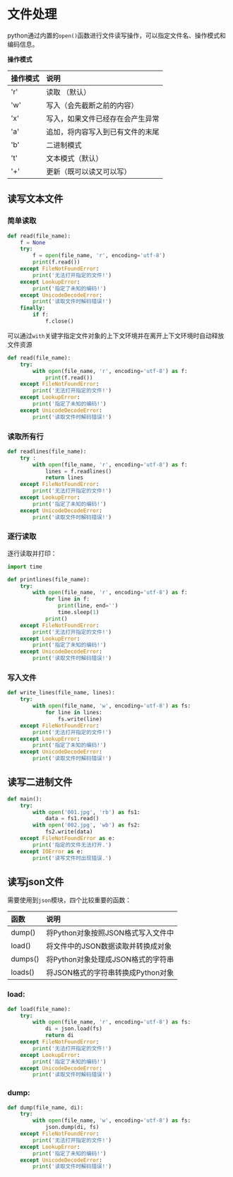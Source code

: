 # 文件处理
python通过内置的`open()`函数进行文件读写操作，可以指定文件名、操作模式和编码信息。

**操作模式**

|操作模式  |说明                             |
|:---------|:--------------------------------|
|'r'       |读取 （默认）                    |
|'w'       |写入（会先截断之前的内容）       |
|'x'       |写入，如果文件已经存在会产生异常 |
|'a'       |追加，将内容写入到已有文件的末尾 |
|'b'       |二进制模式                       |
|'t'       |文本模式（默认）                 |
|'+'       |更新（既可以读又可以写）         |

## 读写文本文件
### 简单读取
```python
def read(file_name):
    f = None
    try:
        f = open(file_name, 'r', encoding='utf-8')
        print(f.read())
    except FileNotFoundError:
        print('无法打开指定的文件!')
    except LookupError:
        print('指定了未知的编码!')
    except UnicodeDecodeError:
        print('读取文件时解码错误!')
    finally:
        if f:
            f.close()
```

可以通过`with`关键字指定文件对象的上下文环境并在离开上下文环境时自动释放文件资源
```python
def read(file_name):
    try:
        with open(file_name, 'r', encoding='utf-8') as f:
            print(f.read())
    except FileNotFoundError:
        print('无法打开指定的文件!')
    except LookupError:
        print('指定了未知的编码!')
    except UnicodeDecodeError:
        print('读取文件时解码错误!')
```

### 读取所有行
```python
def readlines(file_name):
    try :
        with open(file_name, 'r', encoding='utf-8') as f:
            lines = f.readlines()
            return lines
    except FileNotFoundError:
        print('无法打开指定的文件!')
    except LookupError:
        print('指定了未知的编码!')
    except UnicodeDecodeError:
        print('读取文件时解码错误!')

```

### 逐行读取
逐行读取并打印：
```python
import time

def printlines(file_name):
    try:
        with open(file_name, 'r', encoding='utf-8') as f:
            for line in f:
                print(line, end='')
                time.sleep(1)
            print()
    except FileNotFoundError:
        print('无法打开指定的文件!')
    except LookupError:
        print('指定了未知的编码!')
    except UnicodeDecodeError:
        print('读取文件时解码错误!')

```

### 写入文件

```python
def write_lines(file_name, lines):
    try:
        with open(file_name, 'w', encoding='utf-8') as fs:
            for line in lines:
                fs.write(line)
    except FileNotFoundError:
        print('无法打开指定的文件!')
    except LookupError:
        print('指定了未知的编码!')
    except UnicodeDecodeError:
        print('读取文件时解码错误!')
```



## 读写二进制文件

```python
def main():
    try:
        with open('001.jpg', 'rb') as fs1:
            data = fs1.read()
        with open('002.jpg', 'wb') as fs2:
            fs2.write(data)
    except FileNotFoundError as e:
        print('指定的文件无法打开.')
    except IOError as e:
        print('读写文件时出现错误.')
```

## 读写json文件

需要使用到`json`模块，四个比较重要的函数：

|函数                 |说明                                                  |
|:--------------------|:-----------------------------------------------------|
|dump()               |将Python对象按照JSON格式写入文件中                    |
|load()               |将文件中的JSON数据读取并转换成对象                    |
|dumps()              |将Python对象处理成JSON格式的字符串                    |
|loads()              |将JSON格式的字符串转换成Python对象                    |

### load:

```python
def load(file_name):
    try:
        with open(file_name, 'r', encoding='utf-8') as fs:
            di = json.load(fs)
            return di
    except FileNotFoundError:
        print('无法打开指定的文件!')
    except LookupError:
        print('指定了未知的编码!')
    except UnicodeDecodeError:
        print('读取文件时解码错误!')
```

### dump:

```python
def dump(file_name, di):
    try:
        with open(file_name, 'w', encoding='utf-8') as fs:
            json.dump(di, fs)
    except FileNotFoundError:
        print('无法打开指定的文件!')
    except LookupError:
        print('指定了未知的编码!')
    except UnicodeDecodeError:
        print('读取文件时解码错误!')
```

